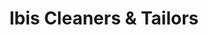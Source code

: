 ---
title: "Ibis Cleaners & Tailors"
url: /west-palm-beach/ibis-cleaners-and-tailors/
shop: laundry
---